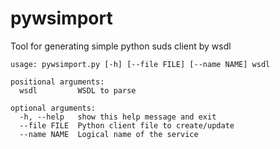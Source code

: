 pywsimport
==========

Tool for generating simple python suds client by wsdl

```
usage: pywsimport.py [-h] [--file FILE] [--name NAME] wsdl

positional arguments:
  wsdl         WSDL to parse

optional arguments:
  -h, --help   show this help message and exit
  --file FILE  Python client file to create/update
  --name NAME  Logical name of the service
```